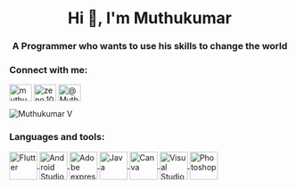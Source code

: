 <h1 align="center">Hi 👋, I'm Muthukumar</h1>
<h3 align="center"> A Programmer who wants to use his skills to change the world </h3>

<h3 align="left">Connect with me:</h3>
<p align="left">
<a href=" www.linkedin.com/in/muthukumar-v-143418247" target="blank"><img align="center" src="https://raw.githubusercontent.com/rahuldkjain/github-profile-readme-generator/master/src/images/icons/Social/linked-in-alt.svg" alt="muthukumar-v-143418247" height="30" width="40" /></a>
<a href="https://instagram.com/zeno.100" target="blank"><img align="center" src="https://raw.githubusercontent.com/rahuldkjain/github-profile-readme-generator/master/src/images/icons/Social/instagram.svg" alt="zeno.100" height="30" width="40" /></a>
<a href="https://twitter.com/MuthuV001" target="blank"><img align="center" src="https://freebiehive.com/wp-content/uploads/2023/08/X-Logo.jpg" alt="@MuthuV001
" height="30" width="40" /></a>

  
<p align="left"> <img src="https://komarev.com/ghpvc/?username=muthu004&label=Profile views&color=0e75b6&style=flat" alt="Muthukumar V" /> </p>
</p>


<h3 align="left">Languages and tools:</h3>
<p align="left"> <a href="https://flutter.dev/" target="blank" > <img align="center" src="https://cdn.jsdelivr.net/gh/devicons/devicon/icons/flutter/flutter-original.svg" alt="Flutter" width="50" height="50"/> </a>
<a href="https://developer.android.com/studio" target="blank" > <img align="center" src="https://2.bp.blogspot.com/-tzm1twY_ENM/XlCRuI0ZkRI/AAAAAAAAOso/BmNOUANXWxwc5vwslNw3WpjrDlgs9PuwQCLcBGAsYHQ/s1600/pasted%2Bimage%2B0.png" alt="Android Studio" width="50" height="50"/> </a>  
<a href="https://www.adobe.com/express/" target="blank"> <img align="center"src="https://d13kjxnqnhcmn2.cloudfront.net/AcuCustom/Sitename/DAM/067/Adobe_Express_300_Main.png" alt="Adobe express" width="50" height="50"/> </a>
<a href="https://www.oracle.com/in/java/" target="blank"> <img align="center"src="https://cdn.jsdelivr.net/gh/devicons/devicon/icons/java/java-original.svg" alt="Java" width="50" height="50"/> </a>
<a href="https://www.canva.com/" target="blank"> <img align="center"src="https://cdn.jsdelivr.net/gh/devicons/devicon/icons/canva/canva-original.svg" alt="Canva" width="50" height="50"/> </a>
<a href="https://code.visualstudio.com/" target="blank"> <img align="center"src="https://cdn.jsdelivr.net/gh/devicons/devicon/icons/vscode/vscode-original.svg" alt="Visual Studio Code" width="50" height="50"/> </a>
<a href="https://www.adobe.com/in/products/photoshop.html" target="blank"> <img align="center"src="https://w7.pngwing.com/pngs/818/370/png-transparent-photoshop-2020-logo-icon-thumbnail.svg" alt="Photoshop" width="50" height="50"/> </a>
</p>


